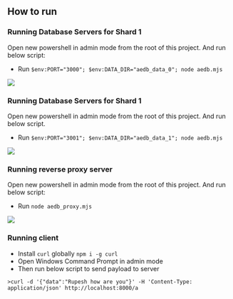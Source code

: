 ## How to run

### Running Database Servers for Shard 1

Open new powershell in admin mode from the root of this project. And run below script:

- Run `$env:PORT="3000"; $env:DATA_DIR="aedb_data_0"; node aedb.mjs`

![](https://i.imgur.com/4lKJDkH.png)

### Running Database Servers for Shard 1

Open new powershell in admin mode from the root of this project. And run below script.

- Run `$env:PORT="3001"; $env:DATA_DIR="aedb_data_1"; node aedb.mjs`

![](https://i.imgur.com/KR05Yd6.png)

### Running reverse proxy server

Open new powershell in admin mode from the root of this project. And run below script:

- Run `node aedb_proxy.mjs`

![](https://i.imgur.com/GfxpJzv.png)


### Running client 

- Install `curl` globally `npm i -g curl`
- Open Windows Command Prompt in admin mode 
- Then run below script to send payload to server
```
>curl -d '{"data":"Rupesh how are you"}' -H 'Content-Type: application/json' http://localhost:8000/a
```